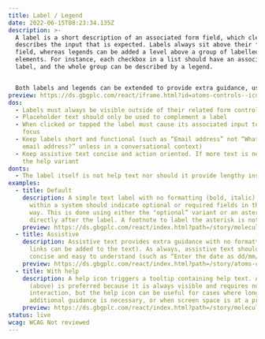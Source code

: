 ```yaml
---
title: Label / Legend
date: 2022-06-15T08:23:34.135Z
description: >-
  A label is a short description of an associated form field, which clearly
  describes the input that is expected. Labels always sit above their form
  field, whereas legends can be added a level above a group of labelled form
  elements. For instance, each checkbox in a list should have an associated
  label, and the whole group can be described by a legend. 


  Both labels and legends can be extended to provide extra guidance, using assistive text or a help action.
preview: https://ds.gbgplc.com/react/iframe.html?id=atoms-controls--icon-label&knob-Content=Label%20*
dos:
  - Labels must always be visible outside of their related form control
  - Placeholder text should only be used to complement a label
  - When clicked or tapped the label must cause its associated input to gain
    focus
  - Keep labels short and functional (such as “Email address” not “What is your
    email address?” unless in a conversational context)
  - Keep assistive text concise and action oriented. If more text is needed, use
    the help variant
donts:
  - The label itself is not help text nor should it provide lengthy instruction
examples:
  - title: Default
    description: A simple text label with no formatting (bold, italic). All labels
      within a system should indicate optional or required fields in the same
      way. This is done using either the "optional” variant or an asterisk (*)
      directly after the label. A footnote to label the asterisk is not needed.
    preview: https://ds.gbgplc.com/react/index.html?path=/story/molecules-forms-groups--form-group-text-element&nav=0
  - title: Assistive
    description: Assistive text provides extra guidance with no formatting (anchor
      links can be added to the text). As always, assistive text should be
      concise and easy to understand (such as “Enter the date as dd/mm/yyyy”).
    preview: https://ds.gbgplc.com/react/index.html?path=/story/atoms-controls--assistive-element&nav=0&knob-Kind=tertiary
  - title: With help
    description: A help icon triggers a tooltip containing help text. Assistive text
      (above) is preferred because it is always visible and requires no
      interaction, but the help icon can be useful for cases where longer
      additional guidance is necessary, or when screen space is at a premium.
    preview: https://ds.gbgplc.com/react/index.html?path=/story/molecules-forms-groups--form-group-text-element&nav=0
status: live
wcag: WCAG Not reviewed
---
```

